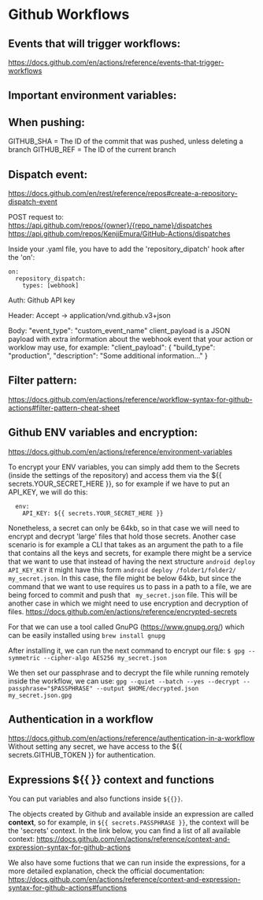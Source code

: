 # Github Workflows


## Events that will trigger workflows:
https://docs.github.com/en/actions/reference/events-that-trigger-workflows



## Important environment variables:
## When pushing:
GITHUB_SHA = The ID of the commit that was pushed, unless deleting a branch
GITHUB_REF = The ID of the current branch



## Dispatch event:
https://docs.github.com/en/rest/reference/repos#create-a-repository-dispatch-event

POST request to:
https://api.github.com/repos/{owner}/{repo_name}/dispatches
https://api.github.com/repos/KenjiEmura/GitHub-Actions/dispatches

Inside your .yaml file, you have to add the 'repository_dipatch' hook after the 'on':
```
on:
  repository_dispatch:
    types: [webhook]
```

Auth:
Github API key

Header:
Accept -> application/vnd.github.v3+json

Body:
"event_type": "custom_event_name"
client_payload is a JSON payload with extra information about the webhook event that your action or worklow may use, for example:
"client_payload": {
  "build_type": "production",
  "description": "Some additional information..."
}



## Filter pattern:
https://docs.github.com/en/actions/reference/workflow-syntax-for-github-actions#filter-pattern-cheat-sheet



## Github ENV variables and encryption:
https://docs.github.com/en/actions/reference/environment-variables

To encrypt your ENV variables, you can simply add them to the Secrets (inside the settings of the repository)
and access them via the ${{ secrets.YOUR_SECRET_HERE }}, so for example if we have to put an API_KEY, we will do this:
```
  env:
    API_KEY: ${{ secrets.YOUR_SECRET_HERE }}
```
Nonetheless, a secret can only be 64kb, so in that case we will need to encrypt and decrypt 'large' files that hold those secrets. Another case scenario is for example a CLI that takes as an argument the path to a file that contains all the keys and secrets, for example there might be a service that we want to use that instead of having the next structure `android deploy API_KEY_KEY` it might have this form `android deploy /folder1/folder2/ my_secret.json`. In this case, the file might be below 64kb, but since the command that we want to use requires us to pass in a path to a file, we are being forced to commit and push that ` my_secret.json` file. This will be another case in which we might need to use encryption and decryption of files.
https://docs.github.com/en/actions/reference/encrypted-secrets

For that we can use a tool called GnuPG (https://www.gnupg.org/) which can be easily installed using `brew install gnupg`

After installing it, we can run the next command to encrypt our file:
`$ gpg --symmetric --cipher-algo AES256 my_secret.json`

We then set our passphrase and to decrypt the file while running remotely inside the workflow, we can use:
`gpg --quiet --batch --yes --decrypt --passphrase="$PASSPHRASE" --output $HOME/decrypted.json my_secret.json.gpg`



## Authentication in a workflow
https://docs.github.com/en/actions/reference/authentication-in-a-workflow
Without setting any secret, we have access to the ${{ secrets.GITHUB_TOKEN }} for authentication.



## Expressions ${{  }} context and functions
You can put variables and also functions inside `${{}}`.

The objects created by Github and available inside an expression are called **context**, so for example, in `${{ secrets.PASSPHRASE }}`, the context will be the 'secrets' context. In the link below, you can find a list of all available context:
https://docs.github.com/en/actions/reference/context-and-expression-syntax-for-github-actions

We also have some fuctions that we can run inside the expressions, for a more detailed explanation, check the official documentation:
https://docs.github.com/en/actions/reference/context-and-expression-syntax-for-github-actions#functions



